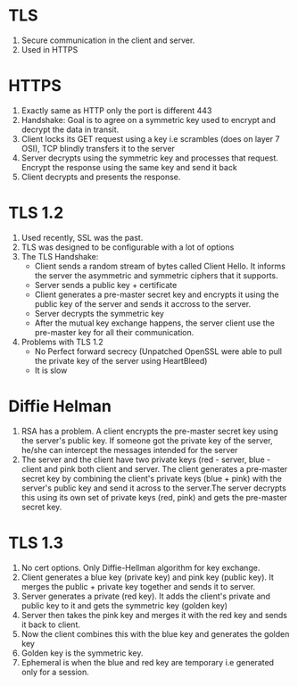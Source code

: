 # TLS
1. Secure communication in the client and server.
2. Used in HTTPS

# HTTPS
1. Exactly same as HTTP only the port is different 443
2. Handshake: Goal is to agree on a symmetric key used to encrypt and decrypt the data in transit. 
3. Client locks its GET request using a key i.e scrambles (does on layer 7 OSI), TCP blindly transfers it to the server
4. Server decrypts using the symmetric key and processes that request. Encrypt the response using the same key and send it back
5. Client decrypts and presents the response.


# TLS 1.2
1. Used recently, SSL was the past.
2. TLS was designed to be configurable with a lot of options 
3. The TLS Handshake:
	- Client sends a random stream of bytes called Client Hello. It informs the server the asymmetric and symmetric ciphers that it supports.
	- Server sends a public key + certificate
	- Client generates a pre-master secret key and encrypts it using the public key of the server and sends it accross to the server.
	- Server decrypts the symmetric key 
	- After the mutual key exchange happens,  the server client use the pre-master key for all their communication.
4. Problems with TLS 1.2
    - No Perfect forward secrecy (Unpatched OpenSSL were able to pull the private key of the server using HeartBleed)
    - It is slow


# Diffie Helman
1. RSA has a problem. A client encrypts the pre-master secret key using the server's public key. If someone got the private key of the server, he/she can intercept the messages intended for the server
2. The server and the client have two private keys (red - server, blue - client and pink both client and server. The client generates a pre-master secret key by combining the client's private keys (blue + pink) with the server's public key and send it across to the server.The server decrypts this using its own set of private keys (red, pink) and gets the pre-master secret key.

# TLS 1.3
1. No cert options. Only Diffie-Hellman algorithm for key exchange.
2. Client generates a blue key (private key) and pink key (public key). It merges the public + private key together and sends it to server.
3. Server generates a private (red key). It adds the client's private and public key to it and gets the symmetric key (golden key)
4. Server then takes the pink key and merges it with the red key and sends it back to client.
5. Now the client combines this with the blue key and generates the golden key
6. Golden key is the symmetric key.
7. Ephemeral is when the blue and red key are temporary i.e generated only for a session.